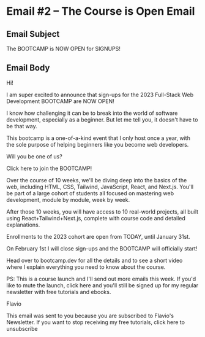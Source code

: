 # Email #2 – The Course is Open Email

## Email Subject

The BOOTCAMP is NOW OPEN for SIGNUPS!

## Email Body

Hi!

I am super excited to announce that sign-ups for the 2023 Full-Stack Web Development BOOTCAMP are NOW OPEN!

I know how challenging it can be to break into the world of software development, especially as a beginner. But let me tell you, it doesn't have to be that way.

This bootcamp is a one-of-a-kind event that I only host once a year, with the sole purpose of helping beginners like you become web developers.

Will you be one of us?

Click here to join the BOOTCAMP!

Over the course of 10 weeks, we'll be diving deep into the basics of the web, including HTML, CSS, Tailwind, JavaScript, React, and Next.js. You'll be part of a large cohort of students all focused on mastering web development, module by module, week by week.

After those 10 weeks, you will have access to 10 real-world projects, all built using React+Tailwind+Next.js, complete with course code and detailed explanations.

Enrollments to the 2023 cohort are open from TODAY, until January 31st.

On February 1st I will close sign-ups and the BOOTCAMP will officially start!

Head over to bootcamp.dev for all the details and to see a short video where I explain everything you need to know about the course.

PS: This is a course launch and I'll send out more emails this week. If you'd like to mute the launch, click here and you'll still be signed up for my regular newsletter with free tutorials and ebooks.

Flavio

This email was sent to you because you are subscribed to Flavio's Newsletter. If you want to stop receiving my free tutorials, click here to unsubscribe
